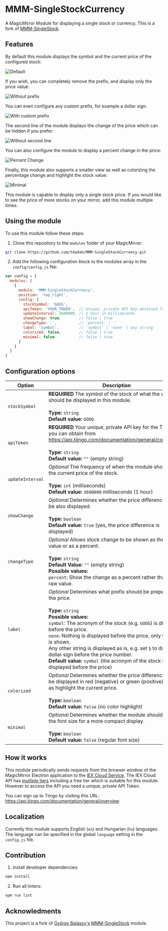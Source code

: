 # MMM-SingleStockCurrency
A MagicMirror Module for displaying a single stock or currency. This is a fork of [MMM-SingleStock](https://github.com/balassy/MMM-SingleStock).

## Features

By default this module displays the symbol and the current price of the configured stock:

![Default](doc/screenshot-default.png)

If you wish, you can completely remove the prefix, and display only the price value:

![Without prefix](doc/screenshot-none.png)

You can even configure any custom prefix, for example a dollar sign:

![With custom prefix](doc/screenshot-customprefix.png)

The second line of the module displays the change of the price which can be hidden if you prefer:

![Without second line](doc/screenshot-nochange.png)

You can also configure the module to display a percent change in the price:

![Percent Change](doc/screenshot-percentchange.png)

Finally, this module also supports a smaller view as well as colorizing the percentage change and highlight the stock value:

![Minimal](doc/screenshot-minimizedcolorized.png)

This module is capable to display only a single stock price. If you would like to see the price of more stocks on your mirror, add this module multiple times.

## Using the module

To use this module follow these steps:

1. Clone this repository to the `modules` folder of your MagicMirror:

```bash
git clone https://github.com/tdadah/MMM-SingleStockCurrency.git
```

2. Add the following configuration block to the modules array in the `config/config.js` file:

```js
var config = {
  modules: [
    {
      module: 'MMM-SingleStockCurrency',
      position: 'top_right',
      config: {
        stockSymbol: 'GOOG',
        apiToken: 'YOUR_TOKEN',  // Unique, private API key obtained from https://api.tiingo.com/documentation/general/connecting
        updateInterval: 3600000, // 1 hour in milliseconds
        showChange: true,        // false | true
        changeType: '',          // 'percent' | ''
        label: 'symbol',         // 'symbol' | 'none' | any string
        colorized: false,        // false | true
        minimal: false           // false | true
      }
    }
  ]
}
```

## Configuration options

| Option           | Description
|----------------- |-----------
| `stockSymbol`    | **REQUIRED** The symbol of the stock of what the value should be displayed in this module. <br><br> **Type:** `string` <br>**Default value:** `GOOG`
| `apiToken`       | **REQUIRED** Your unique, private API key for the Tiingo API you can obtain from https://api.tiingo.com/documentation/general/connecting. <br><br> **Type:** `string` <br>**Default value:** `""` (empty string)
| `updateInterval` | *Optional* The frequency of when the module should query the current price of the stock. <br><br>**Type:** `int` (milliseconds) <br>**Default value:** `3600000` milliseconds (1 hour)
| `showChange`     | *Optional* Determines whether the price difference should be also displayed. <br><br>**Type:** `boolean` <br>**Default value:** `true` (yes, the price difference is displayed)
|`changeType`      | *Optional* Allows stock change to be shown as the raw value or as a percent.<br><br>**Type:** `string` <br>**Default Value**: `""` (empty string)<br>**Possible values:** <br>`percent`: Show the change as a percent rather than the raw value.
| `label`          | *Optional* Determines what prefix should be prepended to the price. <br><br>**Type:** `string` <br>**Possible values:** <br>`symbol`: The acronym of the stock (e.g. `GOOG`) is displayed before the price.<br>`none`: Nothing is displayed before the price, only the price is shown.<br>Any other string is displayed as is, e.g. set `$` to display a dollar sign before the price number.<br>**Default value:** `symbol` (the acronym of the stock is displayed before the price)
| `colorized`      | *Optional* Determines whether the price difference should be displayed in red (negative) or green (positive) as well as highlight the current price. <br><br>**Type:** `boolean` <br>**Default value:** `false` (no color highlight)
| `minimal`        | *Optional* Determines whether the module should reduce the font size for a more compact display. <br><br>**Type:** `boolean` <br>**Default value:** `false` (regular font size)

## How it works

This module periodically sends requests from the browser window of the MagicMirror Electron application to the [IEX Cloud Service](https://iextrading.com/developer/). The IEX Cloud API has [multiple tiers](https://iexcloud.io/pricing/) including a free tier which is suitable for this module. However to access the API you need a unique, private API Token.

You can sign up to Tiingo by visiting this URL: https://api.tiingo.com/documentation/general/overview

## Localization

Currently this module supports English (`en`) and Hungarian (`hu`) languages. The language can be specified in the global `language` setting in the `config.js` file.

## Contribution

1. Install developer dependencies:

```bash
npm install
```

2. Run all linters:

```bash
npm run lint
```

## Acknowledments

This project is a fork of [György Balássy's](https://www.linkedin.com/in/balassy) [MMM-SingleStock](https://github.com/balassy/MMM-SingleStock) module.
